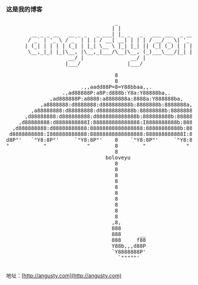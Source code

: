 ### 这是我的博客
<pre>
                                   _
                                  | |
        __ _ _ __   __ _ _   _ ___| |_ _   _   ___ ___  _ __ ___
       / _` | '_ \ / _` | | | / __| __| | | | / __/ _ \| '_ ` _ \
      | (_| | | | | (_| | |_| \__ \ |_| |_| || (_| (_) | | | | | |
       \__,_|_| |_|\__, |\__,_|___/\__|\__, (_)___\___/|_| |_| |_|
                    __/ |               __/ |
                   |___/               |___/

                                   8
                                   8
                        .,,aadd88P=8=Y88bbaa,,.
                  .,ad88888P:a8P:d888b:Y8a:Y88888ba,.
              ,ad888888P:a8888:a8888888a:8888a:Y888888ba,
           ,a8888888:d8888888:d888888888b:8888888b:8888888a,
        ,a88888888:d88888888:d88888888888b:88888888b:88888888a,
      ,d88888888:d888888888:d8888888888888b:888888888b:88888888b,
    ,d88888888:d8888888888I:888888888888888:I8888888888b:88888888b,
  ,d888888888:d88888888888:88888888888888888:88888888888b:888888888b,
 d8888888888:I888888888888:88888888888888888:888888888888I:8888888888b
d8P"'   `"Y8:8P"'     `"Y8:8P"'    8    `"Y8:8P"'     `"Y8:8P"'   `"Y8b
"           "             "        8        "             "           "
                                   8
                                boloveyu
                                   8
                                   8
                                   8
                                   8
                                   8
                                   8
                                   8
                                   8
                                   8
                                   8
                                  ,8,
                                  888
                                  888      __
                                  888     f88
                                  Y88b,,,d88P
                                  `Y8888888P'
                                    `"""""'

</pre>

地址：[http://angusty.com](http://angusty.com)


